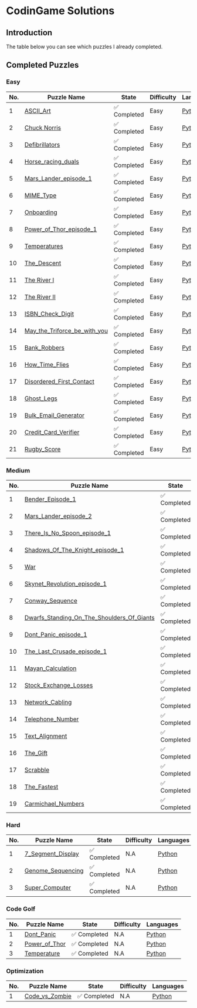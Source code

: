 # CodinGame Solutions


## Introduction
The table below you can see which puzzles I already completed.

## Completed Puzzles

### Easy
| No. | Puzzle Name                                                                                                                       | State                        | Difficulty | Languages                                                                                                                                                                                                                                                                                                                                                                                                  |
|-----|-----------------------------------------------------------------------------------------------------------------------------------|------------------------------|------------|------------------------------------------------------------------------------------------------------------------------------------------------------------------------------------------------------------------------------------------------------------------------------------------------------------------------------------------------------------------------------------------------------------|
| 1   | [ASCII_Art](https://www.codingame.com/ide/puzzle/ascii-art)                                                                       | :white_check_mark: Completed | Easy       | [Python](https://github.com/aethersg/codingame-puzzle/blob/master/Python3/easy/ASCII_Art.py)                    |
| 2   | [Chuck Norris](https://www.codingame.com/ide/puzzle/chuck-norris)                                                                 | :white_check_mark: Completed | Easy       | [Python](https://github.com/aethersg/codingame-puzzle/blob/master/Python3/easy/Chuck_Norris.py)                 |
| 3   | [Defibrillators](https://www.codingame.com/ide/puzzle/defibrillators)                                                             | :white_check_mark: Completed | Easy       | [Python](https://github.com/aethersg/codingame-puzzle/blob/master/Python3/easy/Defibrillators.py)               |
| 4   | [Horse_racing_duals](https://www.codingame.com/ide/puzzle/horse-racing-duals)                                                     | :white_check_mark: Completed | Easy       | [Python](https://github.com/aethersg/codingame-puzzle/blob/master/Python3/easy/Horse_racing_Duals.py)           |
| 5   | [Mars_Lander_episode_1](https://www.codingame.com/ide/puzzle/mars-lander-episode-1)                                               | :white_check_mark: Completed | Easy       | [Python](https://github.com/aethersg/codingame-puzzle/blob/master/Python3/easy/Mars_Lander_episode_1.py)        |
| 6   | [MIME_Type](https://www.codingame.com/ide/puzzle/mime-type)                                                                       | :white_check_mark: Completed | Easy       | [Python](https://github.com/aethersg/codingame-puzzle/blob/master/Python3/easy/MIMIE_Type.py)                   |
| 7   | [Onboarding](https://www.codingame.com/ide/puzzle/onboarding)                                                                     | :white_check_mark: Completed | Easy       | [Python](https://github.com/aethersg/codingame-puzzle/blob/master/Python3/easy/Onboarding.py)                    |
| 8   | [Power_of_Thor_episode_1](https://www.codingame.com/ide/puzzle/power-of-thor-episode-1)                                           | :white_check_mark: Completed | Easy       | [Python](https://github.com/aethersg/codingame-puzzle/blob/master/Python3/easy/Power_of_Thor.py)       |
| 9   | [Temperatures](https://www.codingame.com/ide/puzzle/temperatures)                                                                 | :white_check_mark: Completed | Easy       | [Python](https://github.com/aethersg/codingame-puzzle/blob/master/Python3/easy/Temperatures.py)       |
| 10  | [The_Descent](https://www.codingame.com/ide/puzzle/the-descent)                                                                   | :white_check_mark: Completed | Easy       | [Python](https://github.com/aethersg/codingame-puzzle/blob/master/Python3/easy/The_Descent.py)       |
| 11  | [The River I](https://www.codingame.com/ide/puzzle/the-river-i-)                                                                  | :white_check_mark: Completed | Easy       | [Python](https://github.com/aethersg/codingame-puzzle/blob/master/Python3/easy/The_River_1.py)       |
| 12  | [The River II](https://www.codingame.com/ide/puzzle/the-river-ii-)                                                                | :white_check_mark: Completed | Easy       | [Python](https://github.com/aethersg/codingame-puzzle/blob/master/Python3/easy/The_River_2.py)       |
| 13  | [ISBN_Check_Digit](https://www.codingame.com/ide/puzzle/isbn-check-digit)                                                         | :white_check_mark: Completed | Easy       | [Python](https://github.com/aethersg/codingame-puzzle/blob/master/Python3/easy/ISBN_Check_Digit.py)       |
| 14  | [May_the_Triforce_be_with_you](https://www.codingame.com/ide/puzzle/may-the-triforce-be-with-you)                                 | :white_check_mark: Completed | Easy       | [Python](https://github.com/aethersg/codingame-puzzle/blob/master/Python3/easy/May_the_Triforce_be_with_you.py)       |
| 15  | [Bank_Robbers](https://www.codingame.com/ide/puzzle/bank-robbers)                                                                 | :white_check_mark: Completed | Easy       | [Python](https://github.com/aethersg/codingame-puzzle/blob/master/Python3/easy/Bank_Robbers.py)       |
| 16  | [How_Time_Flies](https://www.codingame.com/ide/puzzle/how-time-flies)                                                             | :white_check_mark: Completed | Easy       | [Python](https://github.com/aethersg/codingame-puzzle/blob/master/Python3/easy/How_Time_Flies.py)       |
| 17  | [Disordered_First_Contact](https://www.codingame.com/ide/puzzle/disordered-first-contact)                                         | :white_check_mark: Completed | Easy       | [Python](https://github.com/aethersg/codingame-puzzle/blob/master/Python3/easy/Disordered_First_Contact.py)       |
| 18  | [Ghost_Legs](https://www.codingame.com/ide/puzzle/ghost-legs)                                                                     | :white_check_mark: Completed | Easy       | [Python](https://github.com/aethersg/codingame-puzzle/blob/master/Python3/easy/Ghost_Legs.py)       |
| 19  | [Bulk_Email_Generator](https://www.codingame.com/ide/puzzle/bulk-email-generator)                                                 | :white_check_mark: Completed | Easy       | [Python](https://github.com/aethersg/codingame-puzzle/blob/master/Python3/easy/Bulk_Email_Generator.py)       |
| 20  | [Credit_Card_Verifier](https://www.codingame.com/ide/puzzle/credit-card-verifier-luhns-algorithm)                                 | :white_check_mark: Completed | Easy       | [Python](https://github.com/aethersg/codingame-puzzle/blob/master/Python3/easy/Credit_Card_Verifier.py)       |
| 21  | [Rugby_Score](https://www.codingame.com/ide/puzzle/rugby-score)                                                                   | :white_check_mark: Completed | Easy       | [Python](https://github.com/aethersg/codingame-puzzle/blob/master/Python3/easy/Rugby_Score.py)       |


### Medium
| No. | Puzzle Name                                                                                                                       | State                        | Difficulty | Languages                                                                                                                                                                                                                                                                                                                                                                                                  |
|-----|-----------------------------------------------------------------------------------------------------------------------------------|------------------------------|------------|------------------------------------------------------------------------------------------------------------------------------------------------------------------------------------------------------------------------------------------------------------------------------------------------------------------------------------------------------------------------------------------------------------|
| 1   | [Bender_Episode_1](https://www.codingame.com/ide/puzzle/bender-episode-1)                                                                       | :white_check_mark: Completed | Medium       | [Python](https://github.com/aethersg/codingame-puzzle/blob/master/Python3/medium/Bender_episode_1.py)                                                                                  |
| 2   | [Mars_Lander_episode_2](https://www.codingame.com/ide/puzzle/mars-lander-episode-2)                                                             | :white_check_mark: Completed | Medium       | [Python](https://github.com/aethersg/codingame-puzzle/blob/master/Python3/medium/Mars_Lander_episode_2.py)                                |
| 3   | [There_Is_No_Spoon_episode_1](https://www.codingame.com/ide/puzzle/there-is-no-spoon-episode-1)                                                             | :white_check_mark: Completed | Medium       | [Python](https://github.com/aethersg/codingame-puzzle/blob/master/Python3/medium/There_Is_No_Spoon_episode_1.py)                                |
| 4   | [Shadows_Of_The_Knight_episode_1](https://www.codingame.com/ide/puzzle/shadows-of-the-knight-episode-1)                                                             | :white_check_mark: Completed | Medium       | [Python](https://github.com/aethersg/codingame-puzzle/blob/master/Python3/medium/Shadows_Of_The_Knight_episode_1.py)                                |
| 5   | [War](https://www.codingame.com/ide/puzzle/winamax-battle)                                                             | :white_check_mark: Completed | Medium       | [Python](https://github.com/aethersg/codingame-puzzle/blob/master/Python3/medium/War.py)                                |
| 6   | [Skynet_Revolution_episode_1](https://www.codingame.com/ide/puzzle/skynet-revolution-episode-1)                                                             | :white_check_mark: Completed | Medium       | [Python](https://github.com/aethersg/codingame-puzzle/blob/master/Python3/medium/Skynet_Revolution_episode_1.py)                                |
| 7   | [Conway_Sequence](https://www.codingame.com/ide/puzzle/conway-sequence)                                                             | :white_check_mark: Completed | Medium       | [Python](https://github.com/aethersg/codingame-puzzle/blob/master/Python3/medium/Conway_Sequence.py)                                |
| 8   | [Dwarfs_Standing_On_The_Shoulders_Of_Giants](https://www.codingame.com/ide/puzzle/dwarfs-standing-on-the-shoulders-of-giants)                                                             | :white_check_mark: Completed | Medium       | [Python](https://github.com/aethersg/codingame-puzzle/blob/master/Python3/medium/Dwarfs_Standing_On_The_Shoulders_Of_Giants.py)                                |
| 9   | [Dont_Panic_episode_1](https://www.codingame.com/ide/puzzle/don't-panic-episode-1)                                                             | :white_check_mark: Completed | Medium       | [Python](https://github.com/aethersg/codingame-puzzle/blob/master/Python3/medium/Dont_Panic_episode_1.py)                                |
| 10  | [The_Last_Crusade_episode_1](https://www.codingame.com/ide/puzzle/the-last-crusade-episode-1)                                                             | :white_check_mark: Completed | Medium       | [Python](https://github.com/aethersg/codingame-puzzle/blob/master/Python3/medium/The_Last_Crusade_episode_1.py)                                |
| 11  | [Mayan_Calculation](https://www.codingame.com/ide/puzzle/mayan-calculation)                                                             | :white_check_mark: Completed | Medium       | [Python](https://github.com/aethersg/codingame-puzzle/blob/master/Python3/medium/Mayan_Calculation.py)                                |
| 12  | [Stock_Exchange_Losses](https://www.codingame.com/ide/puzzle/stock-exchange-losses)                                                             | :white_check_mark: Completed | Medium       | [Python](https://github.com/aethersg/codingame-puzzle/blob/master/Python3/medium/Stock_Exchange_Losses.py)                                |
| 13  | [Network_Cabling](https://www.codingame.com/ide/puzzle/network-cabling)                                                             | :white_check_mark: Completed | Medium       | [Python](https://github.com/aethersg/codingame-puzzle/blob/master/Python3/medium/Network_Cabling.py)                                |
| 14  | [Telephone_Number](https://www.codingame.com/ide/puzzle/telephone-numbers)                                                             | :white_check_mark: Completed | Medium       | [Python](https://github.com/aethersg/codingame-puzzle/blob/master/Python3/medium/Telephone_Number.py)                                |
| 15  | [Text_Alignment](https://www.codingame.com/ide/puzzle/text-alignment)                                                             | :white_check_mark: Completed | Medium       | [Python](https://github.com/aethersg/codingame-puzzle/blob/master/Python3/medium/Text_Alignment.py)                                |
| 16  | [The_Gift](https://www.codingame.com/ide/puzzle/the-gift)                                                             | :white_check_mark: Completed | Medium       | [Python](https://github.com/aethersg/codingame-puzzle/blob/master/Python3/medium/The_Gift.py)                                |
| 17  | [Scrabble](https://www.codingame.com/ide/puzzle/scrabble)                                                             | :white_check_mark: Completed | Medium       | [Python](https://github.com/aethersg/codingame-puzzle/blob/master/Python3/medium/Scrabble.py)                                |
| 18  | [The_Fastest](https://www.codingame.com/ide/puzzle/the-fastest)                                                             | :white_check_mark: Completed | Medium       | [Python](https://github.com/aethersg/codingame-puzzle/blob/master/Python3/medium/The_Fastest.py)                                |
| 19  | [Carmichael_Numbers](https://www.codingame.com/ide/puzzle/carmichael-numbers)                                                             | :white_check_mark: Completed | Medium       | [Python](https://github.com/aethersg/codingame-puzzle/blob/master/Python3/medium/Carmichael_Numbers.py)                                |

### Hard
| No. | Puzzle Name                                                                                                                       | State                        | Difficulty | Languages                                                                                                                                                                                                                                                                                                                                                                                                  |
|-----|-----------------------------------------------------------------------------------------------------------------------------------|------------------------------|------------|------------------------------------------------------------------------------------------------------------------------------------------------------------------------------------------------------------------------------------------------------------------------------------------------------------------------------------------------------------------------------------------------------------|
| 1   | [7_Segment_Display](https://www.codingame.com/ide/puzzle/7-segment-display)                                                             | :white_check_mark: Completed | N.A       | [Python](https://github.com/aethersg/codingame-puzzle/blob/master/Python3/hard/7_Segment_Display.py)                                                                                  |
| 2   | [Genome_Sequencing](https://www.codingame.com/ide/puzzle/genome-sequencing)                                                             | :white_check_mark: Completed | N.A       | [Python](https://github.com/aethersg/codingame-puzzle/blob/master/Python3/hard/Genome_Sequencing.py)                                                                                  |
| 3   | [Super_Computer](https://www.codingame.com/ide/puzzle/super-computer)                                                             | :white_check_mark: Completed | N.A       | [Python](https://github.com/aethersg/codingame-puzzle/blob/master/Python3/hard/Super_Computer.py)                                                                                  |



### Code Golf
| No. | Puzzle Name                                                                                                                       | State                        | Difficulty | Languages                                                                                                                                                                                                                                                                                                                                                                                                  |
|-----|-----------------------------------------------------------------------------------------------------------------------------------|------------------------------|------------|------------------------------------------------------------------------------------------------------------------------------------------------------------------------------------------------------------------------------------------------------------------------------------------------------------------------------------------------------------------------------------------------------------|
| 1   | [Dont_Panic](https://www.codingame.com/multiplayer/codegolf/don't-panic)                                                          | :white_check_mark: Completed | N.A       | [Python](https://github.com/aethersg/codingame-puzzle/blob/master/Python3/code-golf/Dont_Panic.py)                                                                                  |
| 2   | [Power_of_Thor](https://www.codingame.com/multiplayer/codegolf/power-of-thor)                                                     | :white_check_mark: Completed | N.A       | [Python](https://github.com/aethersg/codingame-puzzle/blob/master/Python3/code-golf/Power_of_thor.py)                                                                                  |
| 3   | [Temperature](https://www.codingame.com/multiplayer/codegolf/temperature-code-golf)                                               | :white_check_mark: Completed | N.A       | [Python](https://github.com/aethersg/codingame-puzzle/blob/master/Python3/code-golf/Temperatures.py)                                                                                  |

### Optimization
| No. | Puzzle Name                                                                                                                       | State                        | Difficulty | Languages                                                                                                                                                                                                                                                                                                                                                                                                  |
|-----|-----------------------------------------------------------------------------------------------------------------------------------|------------------------------|------------|------------------------------------------------------------------------------------------------------------------------------------------------------------------------------------------------------------------------------------------------------------------------------------------------------------------------------------------------------------------------------------------------------------|
| 1   | [Code_vs_Zombie](https://www.codingame.com/ide/puzzle/code-vs-zombies)                                                             | :white_check_mark: Completed | N.A       | [Python](https://github.com/aethersg/codingame-puzzle/blob/master/Python3/optimization/Code_vs_Zombie.py)                                                                                  |




<!--
### Medium
| No. | Puzzle Name                                                                                                                       | State                        | Difficulty | Languages                                                                                                                                                                                                                                                                                                                                                                                                  |
|-----|-----------------------------------------------------------------------------------------------------------------------------------|------------------------------|------------|------------------------------------------------------------------------------------------------------------------------------------------------------------------------------------------------------------------------------------------------------------------------------------------------------------------------------------------------------------------------------------------------------------|
| 1   | []()                                                                       | :white_check_mark: Completed | Easy       | [Python]()                                                                                  |
| 2   | []()                                                          | :x: Not Completed            | Medium     |                                                                                                                                                                                                                                                                                                                                                                                                            |

### Hard
| No. | Puzzle Name                                                                                                                       | State                        | Difficulty | Languages                                                                                                                                                                                                                                                                                                                                                                                                  |
|-----|-----------------------------------------------------------------------------------------------------------------------------------|------------------------------|------------|------------------------------------------------------------------------------------------------------------------------------------------------------------------------------------------------------------------------------------------------------------------------------------------------------------------------------------------------------------------------------------------------------------|
| 1   | []()                                                                       | :white_check_mark: Completed | Easy       | [Python]()                                                                                  |
| 2   | []()                                                          | :x: Not Completed            | Medium     |                                                                                                                                                                                                                                                                                                                                                                                                            |

-->